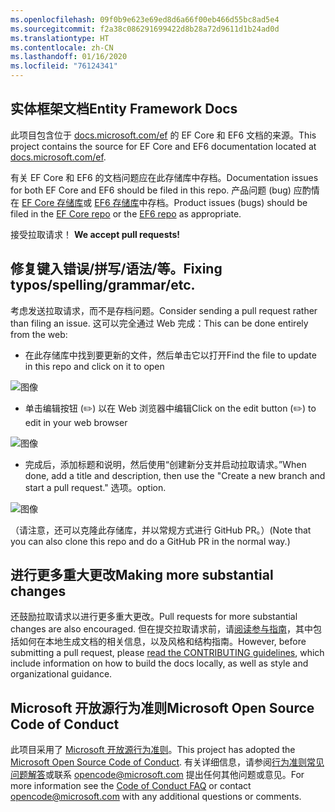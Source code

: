 ```yaml
---
ms.openlocfilehash: 09f0b9e623e69ed8d6a66f00eb466d55bc8ad5e4
ms.sourcegitcommit: f2a38c086291699422d8b28a72d9611d1b24ad0d
ms.translationtype: HT
ms.contentlocale: zh-CN
ms.lasthandoff: 01/16/2020
ms.locfileid: "76124341"
---
```

## <a name="entity-framework-docs"></a><span data-ttu-id="b3323-101">实体框架文档</span><span class="sxs-lookup"><span data-stu-id="b3323-101">Entity Framework Docs</span></span>

<span data-ttu-id="b3323-102">此项目包含位于 [docs.microsoft.com/ef](https://docs.microsoft.com/ef/) 的 EF Core 和 EF6 文档的来源。</span><span class="sxs-lookup"><span data-stu-id="b3323-102">This project contains the source for EF Core and EF6 documentation located at [docs.microsoft.com/ef](https://docs.microsoft.com/ef/).</span></span> 

<span data-ttu-id="b3323-103">有关 EF Core 和 EF6 的文档问题应在此存储库中存档。</span><span class="sxs-lookup"><span data-stu-id="b3323-103">Documentation issues for both EF Core and EF6 should be filed in this repo.</span></span> <span data-ttu-id="b3323-104">产品问题 (bug) 应酌情在 [EF Core 存储库](https://github.com/dotnet/efcore)或 [EF6 存储库](https://github.com/dotnet/ef6)中存档。</span><span class="sxs-lookup"><span data-stu-id="b3323-104">Product issues (bugs) should be filed in the [EF Core repo](https://github.com/dotnet/efcore) or the [EF6 repo](https://github.com/dotnet/ef6) as appropriate.</span></span>

<span data-ttu-id="b3323-105">接受拉取请求！ </span><span class="sxs-lookup"><span data-stu-id="b3323-105">**We accept pull requests!**</span></span>

## <a name="fixing-typosspellinggrammaretc"></a><span data-ttu-id="b3323-106">修复键入错误/拼写/语法/等。</span><span class="sxs-lookup"><span data-stu-id="b3323-106">Fixing typos/spelling/grammar/etc.</span></span>

<span data-ttu-id="b3323-107">考虑发送拉取请求，而不是存档问题。</span><span class="sxs-lookup"><span data-stu-id="b3323-107">Consider sending a pull request rather than filing an issue.</span></span> <span data-ttu-id="b3323-108">这可以完全通过 Web 完成：</span><span class="sxs-lookup"><span data-stu-id="b3323-108">This can be done entirely from the web:</span></span>

* <span data-ttu-id="b3323-109">在此存储库中找到要更新的文件，然后单击它以打开</span><span class="sxs-lookup"><span data-stu-id="b3323-109">Find the file to update in this repo and click on it to open</span></span>

![图像](https://user-images.githubusercontent.com/1430078/64454137-10199400-d09f-11e9-9d1a-b7fdca2c518e.png)

* <span data-ttu-id="b3323-111">单击编辑按钮 (✏️) 以在 Web 浏览器中编辑</span><span class="sxs-lookup"><span data-stu-id="b3323-111">Click on the edit button (✏️) to edit in your web browser</span></span>

![图像](https://user-images.githubusercontent.com/1430078/64454321-85856480-d09f-11e9-85a6-1c93bc6611e2.png)

* <span data-ttu-id="b3323-113">完成后，添加标题和说明，然后使用“创建新分支并启动拉取请求。”</span><span class="sxs-lookup"><span data-stu-id="b3323-113">When done, add a title and description, then use the "Create a new branch and start a pull request."</span></span> <span data-ttu-id="b3323-114">选项。</span><span class="sxs-lookup"><span data-stu-id="b3323-114">option.</span></span>

![图像](https://user-images.githubusercontent.com/1430078/64454455-dac17600-d09f-11e9-922b-0346117011f5.png)

<span data-ttu-id="b3323-116">（请注意，还可以克隆此存储库，并以常规方式进行 GitHub PR。）</span><span class="sxs-lookup"><span data-stu-id="b3323-116">(Note that you can also clone this repo and do a GitHub PR in the normal way.)</span></span>

## <a name="making-more-substantial-changes"></a><span data-ttu-id="b3323-117">进行更多重大更改</span><span class="sxs-lookup"><span data-stu-id="b3323-117">Making more substantial changes</span></span>

<span data-ttu-id="b3323-118">还鼓励拉取请求以进行更多重大更改。</span><span class="sxs-lookup"><span data-stu-id="b3323-118">Pull requests for more substantial changes are also encouraged.</span></span> <span data-ttu-id="b3323-119">但在提交拉取请求前，请[阅读参与指南](CONTRIBUTING.md)，其中包括如何在本地生成文档的相关信息，以及风格和结构指南。</span><span class="sxs-lookup"><span data-stu-id="b3323-119">However, before submitting a pull request, please [read the CONTRIBUTING guidelines](CONTRIBUTING.md), which include information on how to build the docs locally, as well as style and organizational guidance.</span></span>

## <a name="microsoft-open-source-code-of-conduct"></a><span data-ttu-id="b3323-120">Microsoft 开放源行为准则</span><span class="sxs-lookup"><span data-stu-id="b3323-120">Microsoft Open Source Code of Conduct</span></span>

<span data-ttu-id="b3323-121">此项目采用了 [Microsoft 开放源行为准则](https://opensource.microsoft.com/codeofconduct/)。</span><span class="sxs-lookup"><span data-stu-id="b3323-121">This project has adopted the [Microsoft Open Source Code of Conduct](https://opensource.microsoft.com/codeofconduct/).</span></span>
<span data-ttu-id="b3323-122">有关详细信息，请参阅[行为准则常见问题解答](https://opensource.microsoft.com/codeofconduct/faq/)或联系 [opencode@microsoft.com](mailto:opencode@microsoft.com) 提出任何其他问题或意见。</span><span class="sxs-lookup"><span data-stu-id="b3323-122">For more information see the [Code of Conduct FAQ](https://opensource.microsoft.com/codeofconduct/faq/) or contact [opencode@microsoft.com](mailto:opencode@microsoft.com) with any additional questions or comments.</span></span>

